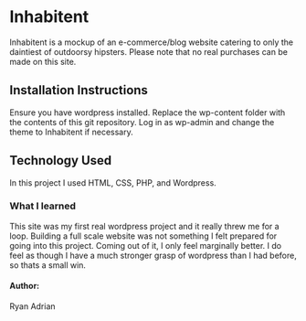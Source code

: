 # Inhabitent

Inhabitent is a mockup of an e-commerce/blog website catering to only the daintiest of outdoorsy hipsters. Please note that no real purchases can be made on this site.

## Installation Instructions

Ensure you have wordpress installed.  Replace the wp-content folder with the contents of this git repository.  Log in as wp-admin and change the theme to Inhabitent if necessary.

## Technology Used

In this project I used HTML, CSS, PHP, and Wordpress.

### What I learned

This site was my first real wordpress project and it really threw me for a loop. Building a full scale website was not something I felt prepared for going into this project. Coming out of it, I only feel marginally better. I do feel as though I have a much stronger grasp of wordpress than I had before, so thats a small win.

#### Author:
Ryan Adrian